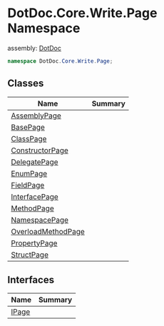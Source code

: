 ﻿# DotDoc\.Core\.Write\.Page Namespace

assembly: [DotDoc](../DotDoc.md)



```csharp
namespace DotDoc.Core.Write.Page;
```

## Classes

| Name | Summary |
|------|---------|
| [AssemblyPage](./DotDoc.Core.Write.Page/AssemblyPage.md) |  |
| [BasePage](./DotDoc.Core.Write.Page/BasePage.md) |  |
| [ClassPage](./DotDoc.Core.Write.Page/ClassPage.md) |  |
| [ConstructorPage](./DotDoc.Core.Write.Page/ConstructorPage.md) |  |
| [DelegatePage](./DotDoc.Core.Write.Page/DelegatePage.md) |  |
| [EnumPage](./DotDoc.Core.Write.Page/EnumPage.md) |  |
| [FieldPage](./DotDoc.Core.Write.Page/FieldPage.md) |  |
| [InterfacePage](./DotDoc.Core.Write.Page/InterfacePage.md) |  |
| [MethodPage](./DotDoc.Core.Write.Page/MethodPage.md) |  |
| [NamespacePage](./DotDoc.Core.Write.Page/NamespacePage.md) |  |
| [OverloadMethodPage](./DotDoc.Core.Write.Page/OverloadMethodPage.md) |  |
| [PropertyPage](./DotDoc.Core.Write.Page/PropertyPage.md) |  |
| [StructPage](./DotDoc.Core.Write.Page/StructPage.md) |  |

## Interfaces

| Name | Summary |
|------|---------|
| [IPage](./DotDoc.Core.Write.Page/IPage.md) |  |

